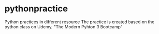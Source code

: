 # pythonpractice
Python practices in different resource
The practice is created based on the python class on Udemy, "The Modern Pyhton 3 Bootcamp"
